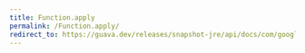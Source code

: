 ```yaml
---
title: Function.apply
permalink: /Function.apply/
redirect_to: https://guava.dev/releases/snapshot-jre/api/docs/com/google/common/base/Function.html#apply-F-
---
```

